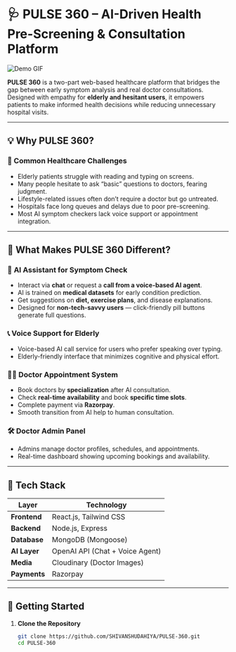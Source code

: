 # 🩺 PULSE 360 – AI-Driven Health Pre-Screening & Consultation Platform

![Demo GIF](media/demo.gif)

**PULSE 360** is a two-part web-based healthcare platform that bridges the gap between early symptom analysis and real doctor consultations. Designed with empathy for **elderly and hesitant users**, it empowers patients to make informed health decisions while reducing unnecessary hospital visits.

---

## 💡 Why PULSE 360?

### 🚨 Common Healthcare Challenges
- Elderly patients struggle with reading and typing on screens.
- Many people hesitate to ask “basic” questions to doctors, fearing judgment.
- Lifestyle-related issues often don’t require a doctor but go untreated.
- Hospitals face long queues and delays due to poor pre-screening.
- Most AI symptom checkers lack voice support or appointment integration.

---

## 🌟 What Makes PULSE 360 Different?

### 🤖 **AI Assistant for Symptom Check**
- Interact via **chat** or request a **call from a voice-based AI agent**.
- AI is trained on **medical datasets** for early condition prediction.
- Get suggestions on **diet, exercise plans**, and disease explanations.
- Designed for **non-tech-savvy users** — click-friendly pill buttons generate full questions.

### 📞 **Voice Support for Elderly**
- Voice-based AI call service for users who prefer speaking over typing.
- Elderly-friendly interface that minimizes cognitive and physical effort.

### 🧑‍⚕️ **Doctor Appointment System**
- Book doctors by **specialization** after AI consultation.
- Check **real-time availability** and book **specific time slots**.
- Complete payment via **Razorpay**.
- Smooth transition from AI help to human consultation.

### 🛠️ **Doctor Admin Panel**
- Admins manage doctor profiles, schedules, and appointments.
- Real-time dashboard showing upcoming bookings and availability.

---

## 🧱 Tech Stack

| Layer        | Technology                                     |
|--------------|------------------------------------------------|
| **Frontend** | React.js, Tailwind CSS                         |
| **Backend**  | Node.js, Express                               |
| **Database** | MongoDB (Mongoose)                             |
| **AI Layer** | OpenAI API (Chat + Voice Agent)                |
| **Media**    | Cloudinary (Doctor Images)                     |
| **Payments** | Razorpay                                       |

---

## 🚀 Getting Started

1. **Clone the Repository**
   ```bash
   git clone https://github.com/SHIVANSHUDAHIYA/PULSE-360.git
   cd PULSE-360
